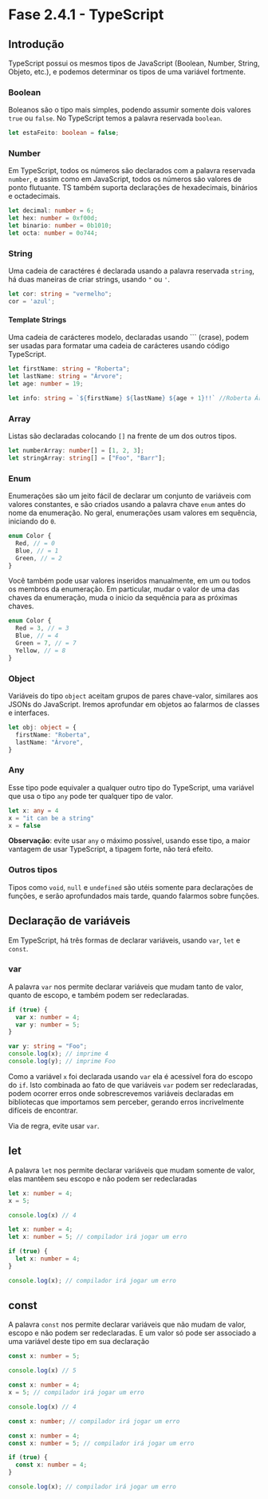 # Fase 2.4.1 - TypeScript

## Introdução
TypeScript possui os mesmos tipos de JavaScript (Boolean, Number, String, Objeto, etc.), e podemos
determinar os tipos de uma variável fortmente.

### Boolean
Boleanos são o tipo mais simples, podendo assumir somente dois valores `true` ou `false`. No
TypeScript temos a palavra reservada `boolean`.

```typescript
let estaFeito: boolean = false;
```

### Number
Em TypeScript, todos os números são declarados com a palavra reservada `number`, e assim como em
JavaScript, todos os números são valores de ponto flutuante. TS também suporta declarações
de hexadecimais, binários e octadecimais.

```typescript
let decimal: number = 6;
let hex: number = 0xf00d;
let binario: number = 0b1010;
let octa: number = 0o744;
```

### String
Uma cadeia de caractéres é declarada usando a palavra reservada `string`, há duas maneiras
de criar strings, usando `"` ou `'`.

```typescript
let cor: string = "vermelho";
cor = 'azul';
```

#### Template Strings
Uma cadeia de carácteres modelo, declaradas usando ``` (crase), podem ser usadas para formatar uma
cadeia de carácteres usando código TypeScript.

```typeScript
let firstName: string = "Roberta";
let lastName: string = "Árvore";
let age: number = 19;

let info: string = `${firstName} ${lastName} ${age + 1}!!` //Roberta Árvore 20!!
```

### Array
Listas são declaradas colocando `[]` na frente de um dos outros tipos.

```typescript
let numberArray: number[] = [1, 2, 3];
let stringArray: string[] = ["Foo", "Barr"];
``` 

### Enum
Enumerações são um jeito fácil de declarar um conjunto de variáveis com valores constantes, e são
criados usando a palavra chave `enum` antes do nome da enumeração. No geral, enumerações
usam valores em sequência, iniciando do `0`.

```typescript
enum Color {
  Red, // = 0
  Blue, // = 1
  Green, // = 2
}
```

Você também pode usar valores inseridos manualmente, em um ou todos os membros da enumeração. Em
particular, mudar o valor de uma das chaves da enumeração, muda o inicio da sequência para as
próximas chaves.

```typescript
enum Color {
  Red = 3, // = 3
  Blue, // = 4
  Green = 7, // = 7
  Yellow, // = 8
}
```

### Object
Variáveis do tipo `object` aceitam grupos de pares chave-valor, similares aos JSONs do JavaScript.
Iremos aprofundar em objetos ao falarmos de classes e interfaces.

```typescript
let obj: object = {
  firstName: "Roberta",
  lastName: "Árvore",
}
```

### Any
Esse tipo pode equivaler a qualquer outro tipo do TypeScript, uma variável que usa o tipo `any` pode
ter qualquer tipo de valor.

```typescript
let x: any = 4
x = "it can be a string"
x = false
```

**Observação**: evite usar `any` o máximo possível, usando esse tipo, a maior vantagem de usar 
TypeScript, a tipagem forte, não terá efeito.

### Outros tipos
Tipos como `void`, `null` e `undefined` são utéis somente para declarações de funções, e serão
aprofundados mais tarde, quando falarmos sobre funções.

## Declaração de variáveis
Em TypeScript, há três formas de declarar variáveis, usando `var`, `let` e `const`.

### var
A palavra `var` nos permite declarar variáveis que mudam tanto de valor, quanto de escopo, e
também podem ser redeclaradas.

```typescript
if (true) {
  var x: number = 4;
  var y: number = 5;
}

var y: string = "Foo";
console.log(x); // imprime 4
console.log(y); // imprime Foo
```

Como a variável `x` foi declarada usando `var` ela é acessível fora do escopo do `if`. Isto
combinada ao fato de que variáveis `var` podem ser redeclaradas, podem ocorrer erros onde
sobrescrevemos variáveis declaradas em bibliotecas que importamos sem perceber, gerando erros
incrivelmente difíceis de encontrar.

Via de regra, evite usar `var`.

## let
A palavra `let` nos permite declarar variáveis que mudam somente de valor, elas mantêem seu escopo
e não podem ser redeclaradas

```typescript
let x: number = 4;
x = 5;

console.log(x) // 4
```

```typescript
let x: number = 4;
let x: number = 5; // compilador irá jogar um erro
```

```typescript
if (true) {
  let x: number = 4;
}

console.log(x); // compilador irá jogar um erro
```

## const 
A palavra `const` nos permite declarar variáveis que não mudam de valor, escopo e não podem
ser redeclaradas. E um valor só pode ser associado a uma variável deste tipo em sua declaração

```typescript
const x: number = 5; 

console.log(x) // 5
```

```typescript
const x: number = 4;
x = 5; // compilador irá jogar um erro

console.log(x) // 4
```

```typescript
const x: number; // compilador irá jogar um erro
```

```typescript
const x: number = 4;
const x: number = 5; // compilador irá jogar um erro
```

```typescript
if (true) {
  const x: number = 4;
}

console.log(x); // compilador irá jogar um erro
```